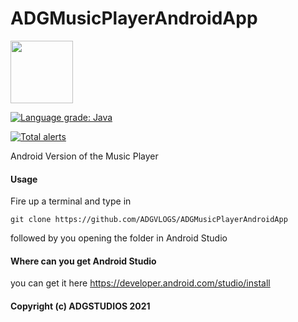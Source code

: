 # ADGMusicPlayerAndroidApp

<img src="https://i.pcmag.com/imagery/lineups/01peUn6ncZ6gL0dEpO6rsW0-1.1569492716.fit_lim.size_1600x900.jpg" height="100px">

[![Language grade: Java](https://img.shields.io/lgtm/grade/java/g/ADGVLOGS/ADGMusicPlayerAndroidApp.svg?logo=lgtm&logoWidth=18)](https://lgtm.com/projects/g/ADGVLOGS/ADGMusicPlayerAndroidApp/context:java)

[![Total alerts](https://img.shields.io/lgtm/alerts/g/ADGVLOGS/ADGMusicPlayerAndroidApp.svg?logo=lgtm&logoWidth=18)](https://lgtm.com/projects/g/ADGVLOGS/ADGMusicPlayerAndroidApp/alerts/)

Android Version of the Music Player

#### Usage

Fire up a terminal and type in 

````
git clone https://github.com/ADGVLOGS/ADGMusicPlayerAndroidApp
````
followed by you opening the folder in Android Studio

#### Where can you get Android Studio

you can get it here
https://developer.android.com/studio/install



#### Copyright (c) ADGSTUDIOS 2021
